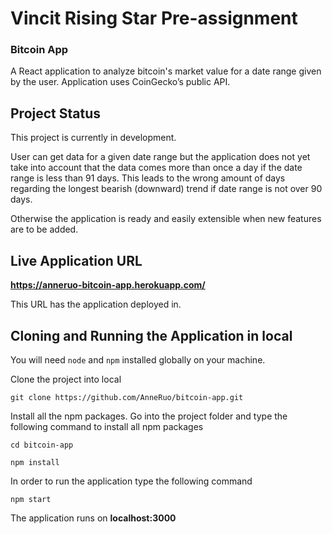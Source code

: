 # Vincit Rising Star Pre-assignment

### Bitcoin App

A React application to analyze bitcoin's market value for a date range given by the user. Application uses CoinGecko’s public API.

## Project Status

This project is currently in development.

User can get data for a given date range but the application does not yet take into account that the data comes more than once a day if the date range is less than 91 days. This leads to the wrong amount of days regarding the longest bearish (downward) trend if date range is not over 90 days.

Otherwise the application is ready and easily extensible when new features are to be added.

## Live Application URL

**https://anneruo-bitcoin-app.herokuapp.com/**

This URL has the application deployed in.


## Cloning and Running the Application in local

You will need `node` and `npm` installed globally on your machine.

Clone the project into local

`git clone https://github.com/AnneRuo/bitcoin-app.git`

Install all the npm packages. Go into the project folder and type the following command to install all npm packages

`cd bitcoin-app`

`npm install`

In order to run the application type the following command

`npm start`

The application runs on **localhost:3000**